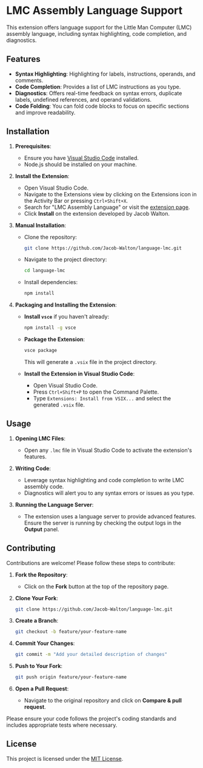 # LMC Assembly Language Support

This extension offers language support for the Little Man Computer (LMC) assembly language, including syntax highlighting, code completion, and diagnostics.

## Features

- **Syntax Highlighting**: Highlighting for labels, instructions, operands, and comments.
- **Code Completion**: Provides a list of LMC instructions as you type.
- **Diagnostics**: Offers real-time feedback on syntax errors, duplicate labels, undefined references, and operand validations.
- **Code Folding**: You can fold code blocks to focus on specific sections and improve readability.

## Installation

1. **Prerequisites**:
   - Ensure you have [Visual Studio Code](https://code.visualstudio.com/) installed.
   - Node.js should be installed on your machine.

2. **Install the Extension**:
   - Open Visual Studio Code.
   - Navigate to the Extensions view by clicking on the Extensions icon in the Activity Bar or pressing `Ctrl+Shift+X`.
   - Search for "LMC Assembly Language" or visit the [extension page](https://marketplace.visualstudio.com/items?itemName=Jacob-Walton.language-lmc).
   - Click **Install** on the extension developed by Jacob Walton.

3. **Manual Installation**:
   - Clone the repository:

     ```bash
     git clone https://github.com/Jacob-Walton/language-lmc.git
     ```

   - Navigate to the project directory:

     ```bash
     cd language-lmc
     ```

   - Install dependencies:

     ```bash
     npm install
     ```

4. **Packaging and Installing the Extension**:
   - **Install `vsce`** if you haven't already:

     ```bash
     npm install -g vsce
     ```

   - **Package the Extension**:

     ```bash
     vsce package
     ```

     This will generate a `.vsix` file in the project directory.
   - **Install the Extension in Visual Studio Code**:
     - Open Visual Studio Code.
     - Press `Ctrl+Shift+P` to open the Command Palette.
     - Type `Extensions: Install from VSIX...` and select the generated `.vsix` file.

## Usage

1. **Opening LMC Files**:
   - Open any `.lmc` file in Visual Studio Code to activate the extension's features.

2. **Writing Code**:
   - Leverage syntax highlighting and code completion to write LMC assembly code.
   - Diagnostics will alert you to any syntax errors or issues as you type.

3. **Running the Language Server**:
   - The extension uses a language server to provide advanced features. Ensure the server is running by checking the output logs in the **Output** panel.

## Contributing

Contributions are welcome! Please follow these steps to contribute:

1. **Fork the Repository**:
   - Click on the **Fork** button at the top of the repository page.

2. **Clone Your Fork**:

   ```bash
   git clone https://github.com/Jacob-Walton/language-lmc.git
   ```

3. **Create a Branch**:

   ```bash
   git checkout -b feature/your-feature-name
   ```

4. **Commit Your Changes**:

   ```bash
   git commit -m "Add your detailed description of changes"
   ```

5. **Push to Your Fork**:

   ```bash
   git push origin feature/your-feature-name
   ```

6. **Open a Pull Request**:
   - Navigate to the original repository and click on **Compare & pull request**.

Please ensure your code follows the project's coding standards and includes appropriate tests where necessary.

## License

This project is licensed under the [MIT License](LICENSE).
